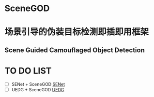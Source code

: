 # SceneGOD
# 场景引导的伪装目标检测即插即用框架
## Scene Guided Camouflaged Object Detection

# TO DO LIST
- [ ] SENet + SceneGOD [SENet](https://github.com/linuxsino/SENet)
- [ ] UEDG + SceneGOD [UEDG](https://github.com/lyu-yx/UEDG)

